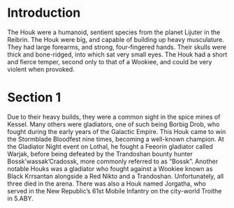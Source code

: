 # Introduction

The Houk were a humanoid, sentient species from the planet Lijuter in the Reibrin.
The Houk were big, and capable of building up heavy musculature.
They had large forearms, and strong, four-fingered hands.
Their skulls were thick and bone-ridged, into which sat very small eyes.
The Houk had a short and fierce temper, second only to that of a Wookiee, and could be very violent when provoked.

# Section 1

Due to their heavy builds, they were a common sight in the spice mines of Kessel.
Many others were gladiators, one of such being Borbig Drob, who fought during the early years of the Galactic Empire.
This Houk came to win the Stormblade Bloodfest nine times, becoming a well-known champion.
At the Gladiator Night event on Lothal, he fought a Feeorin gladiator called Warjak, before being defeated by the Trandoshan bounty hunter Bossk’wassak’Cradossk, more commonly referred to as “Bossk”.
Another notable Houks was a gladiator who fought against a Wookiee known as Black Krrsantan alongside a Red Nikto and a Trandoshan.
Unfortunately, all three died in the arena.
There was also a Houk named Jorgatha, who served in the New Republic’s 61st Mobile Infantry on the city-world Troithe in 5.ABY.
